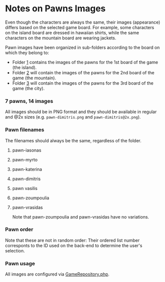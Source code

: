 # Notes on Pawns Images

Even though the characters are always the same, their images (appearance) differs based on the selected game board. For example, some characters on the island board are dressed in hawaiian shirts, while the same characters on the mountain board are wearing jackets.

Pawn images have been organized in sub-folders according to the board on which they belong to:

-   Folder [1](./board_1/) contains the images of the pawns for the 1st board of the game (the island).
-   Folder [2](./board_2/) will contain the images of the pawns for the 2nd board of the game (the mountain).
-   Folder [3](./board_3/) will contain the images of the pawns for the 3rd board of the game (the city).

### 7 pawns, 14 images

All images should be in PNG format and they should be available in regular and @2x sizes (e.g. `pawn-dimitris.png` and `pawn-dimitris@2x.png`).

### Pawn filenames

The filenames should always be the same, regardless of the folder.

1. pawn-iasonas
2. pawn-myrto
3. pawn-katerina
4. pawn-dimitris
5. pawn vasilis
6. pawn-zoumpoulia
7. pawn-vrasidas

    Note that pawn-zoumpoulia and pawn-vrasidas have no variations.

### Pawn order

Note that these are not in random order: Their ordered list number corresponts to the ID used on the back-end to determine the user's selection.

### Pawn usage

All images are configured via [GameRepository.php](../../../app//Repository//Game/GameRepository.php).

